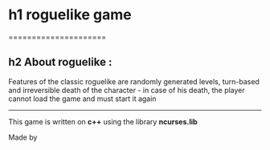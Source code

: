 # h1 roguelike game
=====================


h2 About roguelike :
-----------------------------------

Features of the classic roguelike are randomly generated levels, turn-based and irreversible death of the character - in case of his death, the player cannot load the game and must start it again

-----------------------------------

This game is written on **c++** using the library **ncurses.lib**

Made by